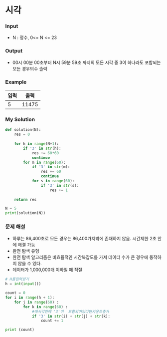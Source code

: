 # 시각

### Input
- N : 정수, 0<= N <= 23

### Output
- 00시 00분 00초부터 N시 59분 59초 까지의 모든 시각 중 3이 하나라도 포함되는 모든 경우의수 출력


### Example

| 입력 | 출력 |
| --- | ---- |
| 5 | 11475 |

### **My Solution**

```python
def solution(N):
    res = 0
    
    for h in range(N+1):
        if '3' in str(h):
            res += 60*60
            continue
        for m in range(60):
            if '3' in str(m):
                res += 60
                continue
            for s in range(60):
                if '3' in str(s):
                    res += 1
    
    return res

N = 5
print(solution(N))
```
### 문제 해설
- 하루는 86,400초로 모든 경우는 86,400가지밖에 존재하지 않음. 시간제한 2초 안에 해결 가능
- 완전 탐색 유형
- 완전 탐색 알고리즘은 비효율적인 시간복잡도를 가져 데이터 수가 큰 경우에 동작하지 않을 수 있다. 
- 데이터가 1,000,000개 이하일 때 적절
```python
# H를임력받기
h = int(input())

count = 0
for i in range(h + 1):
    for j in range(60) : 
        for k in range(60) :
            #매시각안에 '3'이  포함되어있다면카운트층가 
            if '3' in str(i) + str(j) + str(k):
                count += 1

print (count)
```